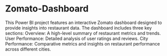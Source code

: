 # Zomato-Dashboard
This Power BI project features an interactive Zomato dashboard designed to provide insights into restaurant data. The dashboard includes three key sections: 
Overview: A high-level summary of restaurant metrics and trends. 
User Performance: Detailed analysis of user ratings and reviews. 
City Performance: Comparative metrics and insights on restaurant performance across different cities. 
